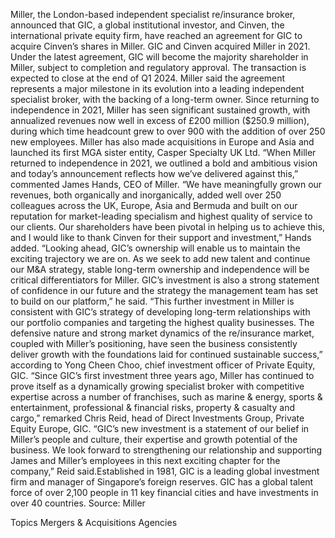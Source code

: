 Miller, the London-based independent specialist re/insurance broker, announced that GIC, a global institutional investor, and Cinven, the international private equity firm, have reached an agreement for GIC to acquire Cinven’s shares in Miller.
GIC and Cinven acquired Miller in 2021. Under the latest agreement, GIC will become the majority shareholder in Miller, subject to completion and regulatory approval. The transaction is expected to close at the end of Q1 2024.
Miller said the agreement represents a major milestone in its evolution into a leading independent specialist broker, with the backing of a long-term owner.
Since returning to independence in 2021, Miller has seen significant sustained growth, with annualized revenues now well in excess of £200 million ($250.9 million), during which time headcount grew to over 900 with the addition of over 250 new employees. Miller has also made acquisitions in Europe and Asia and launched its first MGA sister entity, Casper Specialty UK Ltd.
“When Miller returned to independence in 2021, we outlined a bold and ambitious vision and today’s announcement reflects how we’ve delivered against this,” commented James Hands, CEO of Miller.
“We have meaningfully grown our revenues, both organically and inorganically, added well over 250 colleagues across the UK, Europe, Asia and Bermuda and built on our reputation for market-leading specialism and highest quality of service to our clients. Our shareholders have been pivotal in helping us to achieve this, and I would like to thank Cinven for their support and investment,” Hands added.
“Looking ahead, GIC’s ownership will enable us to maintain the exciting trajectory we are on. As we seek to add new talent and continue our M&A strategy, stable long-term ownership and independence will be critical differentiators for Miller. GIC’s investment is also a strong statement of confidence in our future and the strategy the management team has set to build on our platform,” he said.
“This further investment in Miller is consistent with GIC’s strategy of developing long-term relationships with our portfolio companies and targeting the highest quality businesses. The defensive nature and strong market dynamics of the re/insurance market, coupled with Miller’s positioning, have seen the business consistently deliver growth with the foundations laid for continued sustainable success,” according to Yong Cheen Choo, chief investment officer of Private Equity, GIC.
“Since GIC’s first investment three years ago, Miller has continued to prove itself as a dynamically growing specialist broker with competitive expertise across a number of franchises, such as marine & energy, sports & entertainment, professional & financial risks, property & casualty and cargo,” remarked Chris Reid, head of Direct Investments Group, Private Equity Europe, GIC.
“GIC’s new investment is a statement of our belief in Miller’s people and culture, their expertise and growth potential of the business. We look forward to strengthening our relationship and supporting James and Miller’s employees in this next exciting chapter for the company,” Reid said.Established in 1981, GIC is a leading global investment firm and manager of Singapore’s foreign reserves. GIC has a global talent force of over 2,100 people in 11 key financial cities and have investments in over 40 countries.
Source: Miller

Topics
Mergers & Acquisitions
Agencies

